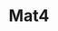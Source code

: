 ---
title: Mat4
taxonomy:
    category:
        - docs
visible: true
highlight:
    enabled: false
---